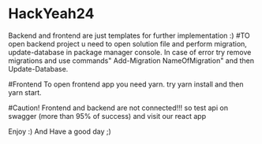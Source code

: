 # HackYeah24

Backend and frontend are just templates for further implementation :)
#TO open backend project u need to open solution file and perform migration, update-database in package manager console. In case of error try remove migrations and use commands" Add-Migration NameOfMigration" and then Update-Database. 

#Frontend
To open frontend app you need yarn. try yarn install and then yarn start.

#Caution! Frontend and backend are not connected!!! so test api on swagger (more than 95% of success) and visit our react app

Enjoy :) And Have a good day ;) 
